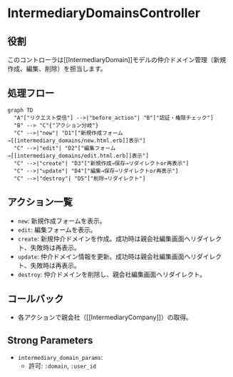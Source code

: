 # IntermediaryDomainsController

## 役割
このコントローラは[[IntermediaryDomain]]モデルの仲介ドメイン管理（新規作成、編集、削除）を担当します。

## 処理フロー
```mermaid
graph TD
  "A"["リクエスト受信"] -->|"before_action"| "B"["認証・権限チェック"]
  "B" --> "C"{"アクション分岐"}
  "C" -->|"new"| "D1"["新規作成フォーム→[[intermediary_domains/new.html.erb]]表示"]
  "C" -->|"edit"| "D2"["編集フォーム→[[intermediary_domains/edit.html.erb]]表示"]
  "C" -->|"create"| "D3"["新規作成→保存→リダイレクトor再表示"]
  "C" -->|"update"| "D4"["編集→保存→リダイレクトor再表示"]
  "C" -->|"destroy"| "D5"["削除→リダイレクト"]
```

## アクション一覧
- `new`: 新規作成フォームを表示。
- `edit`: 編集フォームを表示。
- `create`: 新規仲介ドメインを作成。成功時は親会社編集画面へリダイレクト、失敗時は再表示。
- `update`: 仲介ドメイン情報を更新。成功時は親会社編集画面へリダイレクト、失敗時は再表示。
- `destroy`: 仲介ドメインを削除し、親会社編集画面へリダイレクト。

## コールバック
- 各アクションで親会社（[[IntermediaryCompany]]）の取得。

## Strong Parameters
- `intermediary_domain_params`:
  - 許可: `:domain`, `:user_id` 
